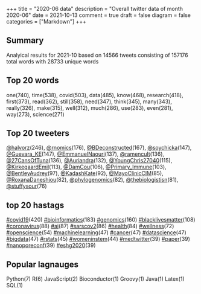 +++
title = "2020-06 data"
description = "Overall twitter data of month 2020-06"
date = 2021-10-13
comment = true
draft = false
diagram = false
categories = ["Markdown"]
+++

## Summary
Analyical results for 2021-10 based on 14566 tweets consisting of 157176 total words with 28733 unique words


## Top 20 words
one(740), time(538), covid(503), data(485), know(468), research(418), first(373), read(362), still(358), need(347), think(345), many(343), really(326), make(315), well(312), much(286), use(283), even(281), way(273), science(271)

## Top 20 tweeters
[@halvorz](https://twitter.com/halvorz)(246), [@rnomics](https://twitter.com/rnomics)(176), [@BDeconstructed](https://twitter.com/BDeconstructed)(167), [@soychicka](https://twitter.com/soychicka)(147), [@Guevara_KE](https://twitter.com/Guevara_KE)(147), [@EmmanuelNaouri](https://twitter.com/EmmanuelNaouri)(137), [@ramencult](https://twitter.com/ramencult)(136), [@27CansOfTuna](https://twitter.com/27CansOfTuna)(136), [@Auriandra](https://twitter.com/Auriandra)(132), [@YoungChris27040](https://twitter.com/YoungChris27040)(115), [@KirkegaardEmil](https://twitter.com/KirkegaardEmil)(113), [@DamCou](https://twitter.com/DamCou)(106), [@Primary_Immune](https://twitter.com/Primary_Immune)(103), [@BentleyAudrey](https://twitter.com/BentleyAudrey)(97), [@KadashKate](https://twitter.com/KadashKate)(92), [@MayoClinicCIM](https://twitter.com/MayoClinicCIM)(85), [@RoxanaDaneshjou](https://twitter.com/RoxanaDaneshjou)(82), [@phylogenomics](https://twitter.com/phylogenomics)(82), [@thebiologistisn](https://twitter.com/thebiologistisn)(81), [@stuffysour](https://twitter.com/stuffysour)(76)

## top 20 hastags
[#covid19](https://twitter.com/hashtag/covid19)(420) [#bioinformatics](https://twitter.com/hashtag/bioinformatics)(183) [#genomics](https://twitter.com/hashtag/genomics)(160) [#blacklivesmatter](https://twitter.com/hashtag/blacklivesmatter)(108) [#coronavirus](https://twitter.com/hashtag/coronavirus)(88) [#ai](https://twitter.com/hashtag/ai)(87) [#sarscov2](https://twitter.com/hashtag/sarscov2)(86) [#health](https://twitter.com/hashtag/health)(84) [#wellness](https://twitter.com/hashtag/wellness)(72) [#openscience](https://twitter.com/hashtag/openscience)(54) [#machinelearning](https://twitter.com/hashtag/machinelearning)(47) [#cancer](https://twitter.com/hashtag/cancer)(47) [#datascience](https://twitter.com/hashtag/datascience)(47) [#bigdata](https://twitter.com/hashtag/bigdata)(47) [#rstats](https://twitter.com/hashtag/rstats)(45) [#womeninstem](https://twitter.com/hashtag/womeninstem)(44) [#medtwitter](https://twitter.com/hashtag/medtwitter)(39) [#paper](https://twitter.com/hashtag/paper)(39) [#nanoporeconf](https://twitter.com/hashtag/nanoporeconf)(39) [#eshg2020](https://twitter.com/hashtag/eshg2020)(39)

## Popular lagnauges
Python(7) R(6) JavaScript(2) Bioconductor(1) Groovy(1) Java(1) Latex(1) SQL(1)
